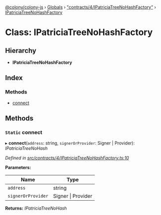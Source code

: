 [@colony/colony-js](../README.md) › [Globals](../globals.md) › ["contracts/4/IPatriciaTreeNoHashFactory"](../modules/_contracts_4_ipatriciatreenohashfactory_.md) › [IPatriciaTreeNoHashFactory](_contracts_4_ipatriciatreenohashfactory_.ipatriciatreenohashfactory.md)

# Class: IPatriciaTreeNoHashFactory

## Hierarchy

* **IPatriciaTreeNoHashFactory**

## Index

### Methods

* [connect](_contracts_4_ipatriciatreenohashfactory_.ipatriciatreenohashfactory.md#static-connect)

## Methods

### `Static` connect

▸ **connect**(`address`: string, `signerOrProvider`: Signer | Provider): *IPatriciaTreeNoHash*

*Defined in [src/contracts/4/IPatriciaTreeNoHashFactory.ts:10](https://github.com/JoinColony/colonyJS/blob/2830301/src/contracts/4/IPatriciaTreeNoHashFactory.ts#L10)*

**Parameters:**

Name | Type |
------ | ------ |
`address` | string |
`signerOrProvider` | Signer &#124; Provider |

**Returns:** *IPatriciaTreeNoHash*

